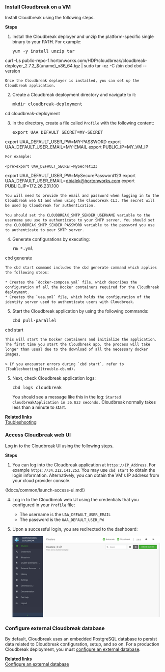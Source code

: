 
### Install Cloudbreak on a VM

Install Cloudbreak using the following steps.


**Steps**

1. Install the Cloudbreak deployer and unzip the platform-specific single binary to your PATH. For example:

    <pre>yum -y install unzip tar
curl -Ls public-repo-1.hortonworks.com/HDP/cloudbreak/cloudbreak-deployer_2.7.2_$(uname)_x86_64.tgz | sudo tar -xz -C /bin cbd
cbd --version</pre>


    Once the Cloudbreak deployer is installed, you can set up the Cloudbreak application.

2. Create a Cloudbreak deployment directory and navigate to it:

    <pre>mkdir cloudbreak-deployment
cd cloudbreak-deployment</pre>

3. In the directory, create a file called `Profile` with the following content:

    <pre>export UAA_DEFAULT_SECRET=MY-SECRET
export UAA_DEFAULT_USER_PW=MY-PASSWORD
export UAA_DEFAULT_USER_EMAIL=MY-EMAIL
export PUBLIC_IP=MY_VM_IP</pre>

    For example:

    <pre>export UAA_DEFAULT_SECRET=MySecret123
export UAA_DEFAULT_USER_PW=MySecurePassword123
export UAA_DEFAULT_USER_EMAIL=dbialek@hortonworks.com
export PUBLIC_IP=172.26.231.100</pre>

    You will need to provide the email and password when logging in to the Cloudbreak web UI and when using the Cloudbreak CLI. The secret will be used by Cloudbreak for authentication.
    
    You should set the CLOUDBREAK_SMTP_SENDER_USERNAME variable to the username you use to authenticate to your SMTP server. You should set the CLOUDBREAK_SMTP_SENDER_PASSWORD variable to the password you use to authenticate to your SMTP server.

4. Generate configurations by executing:

    <pre>rm *.yml
cbd generate</pre>   

    The cbd start command includes the cbd generate command which applies the following steps:

    * Creates the `docker-compose.yml` file, which describes the configuration of all the Docker containers required for the Cloudbreak deployment.  
    * Creates the `uaa.yml` file, which holds the configuration of the identity server used to authenticate users with Cloudbreak.   

5. Start the Cloudbreak application by using the following commands:

    <pre>cbd pull-parallel
cbd start</pre>

    This will start the Docker containers and initialize the application. The first time you start the Cloudbreak app, the process will take longer than usual due to the download of all the necessary docker images.
    
    > If you encounter errors during `cbd start`, refer to [Toubleshooting](trouble-cb.md).  

5. Next, check Cloudbreak application logs:

    <pre>cbd logs cloudbreak</pre>

    You should see a message like this in the log: `Started CloudbreakApplication in 36.823 seconds.` Cloudbreak normally takes less than a minute to start.

**Related links**  
[Toubleshooting](trouble-cb.md)   


### Access Cloudbreak web UI

Log in to the Cloudbreak UI using the following steps.

**Steps** 

1. You can log into the Cloudbreak application at `https://IP_Address`. For example `https://34.212.141.253`. You may use `cbd start` to obtain the login information. Alternatively, you can obtain the VM's IP address from your cloud provider console. 

{!docs/common/launch-access-ui.md!} 
    
4. Log in to the Cloudbreak web UI using the credentials that you configured in your `Profile` file:

    * The username is the `UAA_DEFAULT_USER_EMAIL`     
    * The password is the `UAA_DEFAULT_USER_PW` 

5. Upon a successful login, you are redirected to the dashboard:

    <a href="../images/cb_cb-ui1.png" target="_blank" title="click to enlarge"><img src="../images/cb_cb-ui1.png" width="650" title="Cloudbreak web UI"></a>  
    

### Configure external Cloudbreak database

By default, Cloudbreak uses an embedded PostgreSQL database to persist data related to Cloudbreak configuration, setup, and so on. For a production Cloudbreak deployment, you must [configure an external database](cb-db.md).

**Related links**  
[Configure an external database](cb-db.md)  
